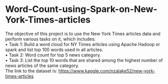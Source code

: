 # Word-Count-using-Spark-on-New-York-Times-articles
The objective of this project is to use the New York Times articles data and perform various tasks on it, which includes:
</br>
•	Task 1: Build a word cloud for NY Times articles using Apache Hadoop or spark and list top 100 words used in all articles.
</br>
•	Task 2: Word count for top 5 news category.
</br>
•	Task 3: List the top 10 words that are shared among the highest number of news articles of the same category.
</br>
The link to the dataset is: https://www.kaggle.com/nzalake52/new-york-times-articles
